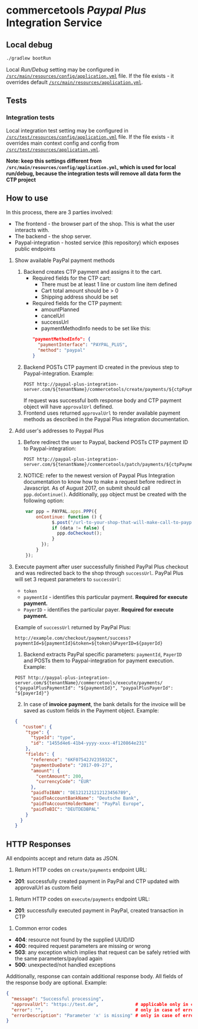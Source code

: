 # commercetools _Paypal Plus_ Integration Service

## Local debug

```bash
./gradlew bootRun
```

Local _Run/Debug_ setting may be configured in [`/src/main/resources/config/application.yml`](/src/main/resources/config/application.yml) 
file. If the file exists - it overrides default [`/src/main/resources/application.yml`](/src/main/resources/application.yml).


## Tests

### Integration tests

Local integration test setting may be configured in [`/src/test/resources/config/application.yml`](/src/test/resources/config/application.yml) 
file. If the file exists - it overrides main context config and config from  [`/src/test/resources/application.yml`](/src/test/resources/application.yml).

**Note: keep this settings different from `/src/main/resources/config/application.yml`, 
which is used for local run/debug, because the integration tests will remove all data form the CTP project**


## How to use
In this process, there are 3 parties involved:
* The frontend -  the browser part of the shop. This is what the user interacts with.
* The backend - the shop server.
* Paypal-integration - hosted service (this repository) which exposes public endpoints 

1. Show available PayPal payment methods
    1. Backend creates CTP payment and assigns it to the cart. 
        - Required fields for the CTP cart:
            - There must be at least 1 line or custom line item defined
            - Cart total amount should be > 0
            - Shipping address should be set
        - Required fields for the CTP payment:
            - amountPlanned
            - cancelUrl
            - successUrl
            - paymentMethodInfo needs to be set like this:
            ```json
            "paymentMethodInfo": {
              "paymentInterface": "PAYPAL_PLUS",
              "method": "paypal"
            }
            ```
    1. Backend POSTs CTP payment ID created in the previous step to Paypal-integration. Example: 
        ```
        POST http://paypal-plus-integration-server.com/${tenantName}/commercetools/create/payments/${ctpPaymentId}
        ```
        If request was successful both response body and CTP payment object will have `approvalUrl` defined.
    1. Frontend uses returned `approvalUrl` to render available payment methods as described in the Paypal Plus integration documentation.

2. Add user's addresses to Paypal Plus
    1. Before redirect the user to Paypal, backend POSTs CTP payment ID to Paypal-integration:
        ```
        POST http://paypal-plus-integration-server.com/${tenantName}/commercetools/patch/payments/${ctpPaymentId}
        ```
    2. NOTICE: refer to the newest version of Paypal Plus Integration documentation to know how to make a request
    before redirect in Javascript. As of August 2017, on submit should call `ppp.doContinue()`. Additionally,
    `ppp` object must be created with the following option:
     ```javascript
         var ppp = PAYPAL.apps.PPP({
             onContinue: function () {
                   $.post("/url-to-your-shop-that-will-make-call-to-paypal-integration", function (data) {
                   if (data != false) {
                     ppp.doCheckout();
                   }
               });
             }
         });
     ```

3. Execute payment after user successfully finished PayPal Plus checkout and was redirected back to the shop through `successUrl`.
    PayPal Plus will set 3 request parameters to `successUrl`:
    - `token`
    - `paymentId` - identifies this particular payment. **Required for execute payment.**
    - `PayerID` - identifies the particular payer. **Required for execute payment.**
    
    Example of `successUrl` returned by PayPal Plus: 
    ```
    http://example.com/checkout/payment/success?paymentId=${paymentId}&token=${token}&PayerID=${payerId} 
    ```
    1. Backend extracts PayPal specific parameters: `paymentId`, `PayerID` and POSTs them to Paypal-integration for payment execution. Example:
    ```
    POST http://paypal-plus-integration-server.com/${tenantName}/commercetools/execute/payments/
    {"paypalPlusPaymentId": "${paymentId}", "paypalPlusPayerId": "${payerId}"}
    ```
    2. In case of **invoice payment**, the bank details for the invoice will be saved as custom fields in the Payment object. Example:
    ```json
    {
       "custom": {
        "type": {
          "typeId": "type",
          "id": "1455d4e6-41b4-yyyy-xxxx-4f120864e231"
        },
        "fields": {
          "reference": "6KF07542JV235932C",
          "paymentDueDate": "2017-09-27",
          "amount": {
            "centAmount": 200,
            "currencyCode": "EUR"
          },
          "paidToIBAN": "DE1212121212123456789",
          "paidToAccountBankName": "Deutsche Bank",
          "paidToAccountHolderName": "PayPal Europe",
          "paidToBIC": "DEUTDEDBPAL"
        }
      }
    }
    ``` 
    
## HTTP Responses
All endpoints accept and return data as JSON.

1. Return HTTP codes on `create/payments` endpoint URL:
- **201**: successfully created payment in PayPal and CTP updated with approvalUrl as custom field

1. Return HTTP codes on `execute/payments` endpoint URL:
- **201**: successfully executed payment in PayPal, created transaction in CTP

1. Common error codes
- **404**: resource not found by the supplied UUID/ID
- **400**: required request parameters are missing or wrong
- **503**: any exception which implies that request can be safely retried with the same parameters/payload again
- **500**: unexpected/not handled exceptions

Additionally, response can contain additional response body. All fields of the response body are optional. Example:
```json
{
  "message": "Successful processing",
  "approvalUrl": "https://test.de",              # applicable only in case of create payment
  "error": "",                                   # only in case of error and represents a unique error code
  "errorDescription": "Parameter 'x' is missing" # only in case of error
}
```
